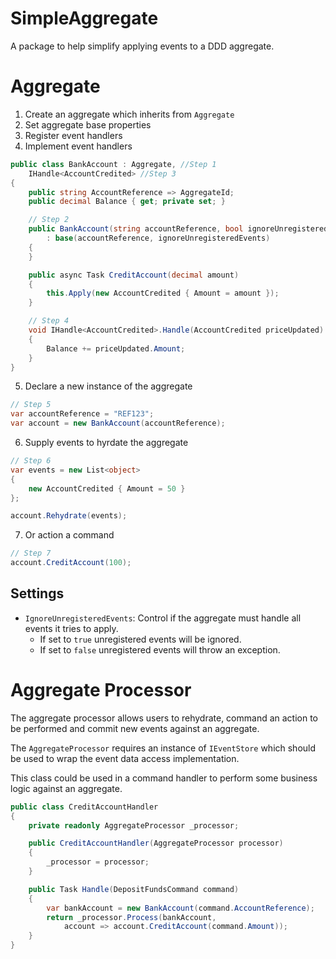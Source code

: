 # SimpleAggregate
A package to help simplify applying events to a DDD aggregate.

# Aggregate
1. Create an aggregate which inherits from `Aggregate`
2. Set aggregate base properties
3. Register event handlers
4. Implement event handlers

```c#
public class BankAccount : Aggregate, //Step 1
    IHandle<AccountCredited> //Step 3
{
    public string AccountReference => AggregateId;
    public decimal Balance { get; private set; }

    // Step 2
    public BankAccount(string accountReference, bool ignoreUnregisteredEvents = false) 
        : base(accountReference, ignoreUnregisteredEvents)
    {
    }

    public async Task CreditAccount(decimal amount)
    {
        this.Apply(new AccountCredited { Amount = amount });
    }

    // Step 4
    void IHandle<AccountCredited>.Handle(AccountCredited priceUpdated)
    {
        Balance += priceUpdated.Amount;
    }
}

```

5. Declare a new instance of the aggregate
```c#
// Step 5
var accountReference = "REF123";
var account = new BankAccount(accountReference);
```
6. Supply events to hyrdate the aggregate
```c#
// Step 6
var events = new List<object>
{
    new AccountCredited { Amount = 50 }
};

account.Rehydrate(events);
```

7. Or action a command
```c#
// Step 7
account.CreditAccount(100);
```

## Settings

- `IgnoreUnregisteredEvents`: Control if the aggregate must handle all events it tries to apply. 
    - If set to `true` unregistered events will be ignored. 
    - If set to `false` unregistered events will throw an exception.


# Aggregate Processor
The aggregate processor allows users to rehydrate, command an action to be performed and commit new events against an aggregate.

The `AggregateProcessor` requires an instance of `IEventStore` which should be used to wrap the event data access implementation.

This class could be used in a command handler to perform some business logic against an aggregate.

```c#
public class CreditAccountHandler
{
    private readonly AggregateProcessor _processor;

    public CreditAccountHandler(AggregateProcessor processor)
    {
        _processor = processor;
    }

    public Task Handle(DepositFundsCommand command)
    {
        var bankAccount = new BankAccount(command.AccountReference);
        return _processor.Process(bankAccount, 
            account => account.CreditAccount(command.Amount));
    }
}

```
